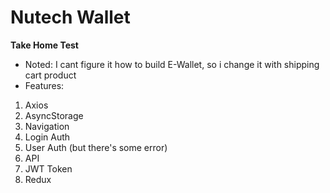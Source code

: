 # Nutech Wallet
**Take Home Test**
- Noted:
I cant figure it how to build E-Wallet, so i change it with shipping cart product
- Features:
1. Axios
2. AsyncStorage
3. Navigation
4. Login Auth
5. User Auth (but there's some error)
6. API
7. JWT Token
8. Redux
